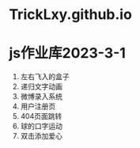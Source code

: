 # TrickLxy.github.io
# js作业库2023-3-1

1. 左右飞入的盒子
2. 递归文字动画
3. 微博录入系统
4. 用户注册页
5. 404页面跳转
6. 球的口字运动
7. 双击添加爱心
